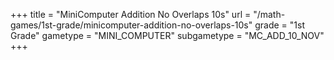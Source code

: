 +++
title = "MiniComputer Addition No Overlaps 10s"
url = "/math-games/1st-grade/minicomputer-addition-no-overlaps-10s"
grade = "1st Grade"
gametype = "MINI_COMPUTER"
subgametype = "MC_ADD_10_NOV"
+++